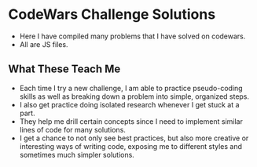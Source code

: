 # CodeWars Challenge Solutions

- Here I have compiled many problems that I have solved on codewars.
- All are JS files.

## What These Teach Me ##
- Each time I try a new challenge, I am able to practice pseudo-coding skills as well as breaking down a problem into simple, organized steps.
- I also get practice doing isolated research whenever I get stuck at a part.
- They help me drill certain concepts since I need to implement similar lines of code for many solutions.
- I get a chance to not only see best practices, but also more creative or interesting ways of writing code, exposing me to different styles and sometimes much simpler solutions.
